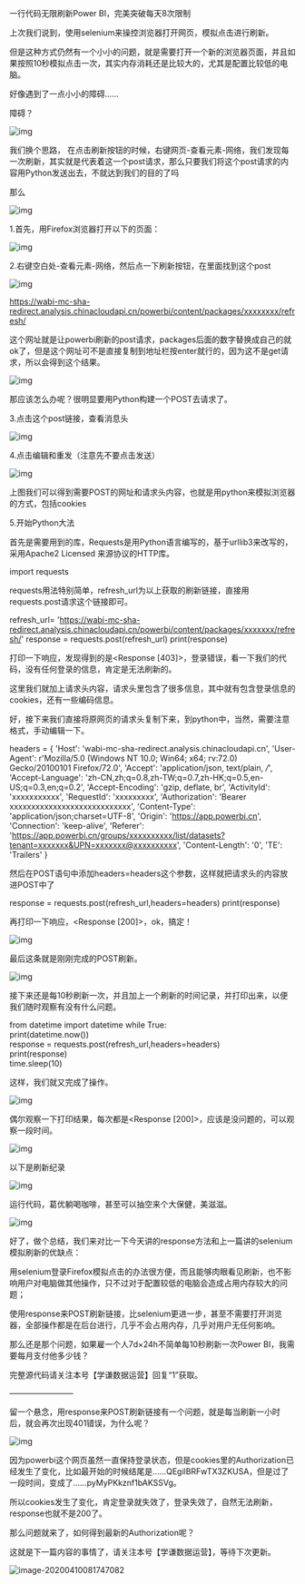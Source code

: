 一行代码无限刷新Power BI，完美突破每天8次限制



上次我们说到，使用selenium来操控浏览器打开网页，模拟点击进行刷新。

但是这种方式仍然有一个小小的问题，就是需要打开一个新的浏览器页面，并且如果按照10秒模拟点击一次，其实内存消耗还是比较大的，尤其是配置比较低的电脑。

好像遇到了一点小小的障碍……

障碍？

![img](https://mmbiz.qpic.cn/mmbiz_jpg/OyXiackVTfOgfUZfjnTP7I2MY4D4f0G78Vk1QEicCLX3Fias21ltfY0BB5Ng8PZWmaPhgN4iaTMK7wBmEaAgbFldNQ/640?wx_fmt=jpeg)



我们换个思路， 在点击刷新按钮的时候，右键网页-查看元素-网络，我们发现每一次刷新，其实就是代表着这一个post请求，那么只要我们将这个post请求的内容用Python发送出去，不就达到我们的目的了吗



那么

![img](https://mmbiz.qpic.cn/mmbiz_jpg/OyXiackVTfOgfUZfjnTP7I2MY4D4f0G78SPZTq20epkZbdvFYXyiaygYwbsjrFa0OTkbtDeO9Z9iaYCKAsn7xgbeg/640?wx_fmt=jpeg)

1.首先，用Firefox浏览器打开以下的页面：

![img](https://mmbiz.qpic.cn/mmbiz_png/OyXiackVTfOgfUZfjnTP7I2MY4D4f0G78yWu5ibgZhhOEaAgENlVdctDscpARS69TNMFjwIygibfF2E7rrBMMBbuw/640?wx_fmt=png)



2.右键空白处-查看元素-网络，然后点一下刷新按钮，在里面找到这个post

![img](https://mmbiz.qpic.cn/mmbiz_png/OyXiackVTfOgfUZfjnTP7I2MY4D4f0G78MzeKhYhRboxg7vAOY3GRdDnAvOIYGKr83a6c4c95Fta3Qbt2G5MDBQ/640?wx_fmt=png)

https://wabi-mc-sha-redirect.analysis.chinacloudapi.cn/powerbi/content/packages/xxxxxxxx/refresh/

这个网址就是让powerbi刷新的post请求，packages后面的数字替换成自己的就ok了，但是这个网址可不是直接复制到地址栏按enter就行的，因为这不是get请求，所以会得到这个结果。

![img](https://mmbiz.qpic.cn/mmbiz_png/OyXiackVTfOgfUZfjnTP7I2MY4D4f0G78NEmSscFNwHQAJcH0bya2Rx1JVx3X6EQw2UYMPM2seA9FqI9Vf2icwbw/640?wx_fmt=png)

那应该怎么办呢？很明显要用Python构建一个POST去请求了。



3.点击这个post链接，查看消息头

![img](https://mmbiz.qpic.cn/mmbiz_png/OyXiackVTfOgfUZfjnTP7I2MY4D4f0G78Ea4FLrcVDyjKPhV9ZicBJb42HwVYQiaa7420kDvBQ1ulaZvHCQkfScoA/640?wx_fmt=png)



4.点击编辑和重发（注意先不要点击发送）

![img](https://mmbiz.qpic.cn/mmbiz_png/OyXiackVTfOgfUZfjnTP7I2MY4D4f0G78DicdVYxbiaJBGrRicHyJUicLReYVPgCPTFGzfPvoHP1nRMoj3GuY7zrg0A/640?wx_fmt=png)

上图我们可以得到需要POST的网址和请求头内容，也就是用python来模拟浏览器的方式，包括cookies

5.开始Python大法

首先是需要用到的库，Requests是用Python语言编写的，基于urllib3来改写的，采用Apache2 Licensed 来源协议的HTTP库。



import requests

requests用法特别简单，refresh_url为以上获取的刷新链接，直接用requests.post请求这个链接即可。



refresh_url= 'https://wabi-mc-sha-redirect.analysis.chinacloudapi.cn/powerbi/content/packages/xxxxxxx/refresh/'
response = requests.post(refresh_url)
print(response)

打印一下响应，发现得到的是<Response [403]>，登录错误，看一下我们的代码，没有任何登录的信息，肯定是无法刷新的。

这里我们就加上请求头内容，请求头里包含了很多信息，其中就有包含登录信息的cookies，还有一些编码信息。

好，接下来我们直接将原网页的请求头复制下来，到python中，当然，需要注意格式，手动编辑一下。



headers = {
'Host': 'wabi-mc-sha-redirect.analysis.chinacloudapi.cn',
'User-Agent': r'Mozilla/5.0 (Windows NT 10.0; Win64; x64; rv:72.0) Gecko/20100101 Firefox/72.0',
'Accept': 'application/json, text/plain, */*',
'Accept-Language': 'zh-CN,zh;q=0.8,zh-TW;q=0.7,zh-HK;q=0.5,en-US;q=0.3,en;q=0.2',
'Accept-Encoding': 'gzip, deflate, br',
'ActivityId': 'xxxxxxxxxxx',
'RequestId': 'xxxxxxxxx',
'Authorization': 'Bearer xxxxxxxxxxxxxxxxxxxxxxxxxxxx',
'Content-Type': 'application/json;charset=UTF-8',
'Origin': 'https://app.powerbi.cn',
'Connection': 'keep-alive',
'Referer': 'https://app.powerbi.cn/groups/xxxxxxxxxx/list/datasets?tenant=xxxxxxx&UPN=xxxxxxx@xxxxxxxxxx',
'Content-Length': '0',
'TE': 'Trailers'
}

然后在POST语句中添加headers=headers这个参数，这样就把请求头的内容放进POST中了

response = requests.post(refresh_url,headers=headers)
print(response)

再打印一下响应，<Response [200]>，ok，搞定！



![img](https://mmbiz.qpic.cn/mmbiz_png/OyXiackVTfOgfUZfjnTP7I2MY4D4f0G78GjlMT0j2naK7icUtibeMf1LVibS0fdJneRKhrIE5wdbTzHibwoK3YQhSBA/640?wx_fmt=png)



最后这条就是刚刚完成的POST刷新。

![img](https://mmbiz.qpic.cn/mmbiz_jpg/OyXiackVTfOgfUZfjnTP7I2MY4D4f0G78a6MFX7KkxRFn0Vvune1BWXOjStjibFDO9u0HUp8U0klJ6wYd0d721oA/640?wx_fmt=jpeg)

接下来还是每10秒刷新一次，并且加上一个刷新的时间记录，并打印出来，以便我们随时观察有没有什么问题。



from datetime import datetime
while True:    
	print(datetime.now())      
	response = requests.post(refresh_url,headers=headers)    
	print(response)    
	time.sleep(10)

这样，我们就又完成了操作。

![img](https://mmbiz.qpic.cn/mmbiz_jpg/OyXiackVTfOgfUZfjnTP7I2MY4D4f0G78cevToftHmOoJPriamfBuGJiay4QQtngfdnpYYiajKPRaQaeWYxhchEYpg/640?wx_fmt=jpeg)





偶尔观察一下打印结果，每次都是<Response [200]>，应该是没问题的，可以观察一段时间。

![img](https://mmbiz.qpic.cn/mmbiz_png/OyXiackVTfOgfUZfjnTP7I2MY4D4f0G78klqGUtcia2jEqE8ywfKpzYO3I6DEQYQEbTye5lnyrujIOLGv71iapVLw/640?wx_fmt=png)



以下是刷新纪录

![img](https://mmbiz.qpic.cn/mmbiz_png/OyXiackVTfOgfUZfjnTP7I2MY4D4f0G786AwnBymZHlcricFrMYfjxQbvKIv6UpvWEfBamkRpA8MS2MboQGeXCSg/640?wx_fmt=png)

运行代码，葛优躺喝咖啡，甚至可以抽空来个大保健，美滋滋。

![img](https://mmbiz.qpic.cn/mmbiz_gif/OyXiackVTfOgfUZfjnTP7I2MY4D4f0G78t3M7lpbYGCM81Z4GORa6QoGvrroWjE8vqdVQictms7hwlibicG6DxicYQQ/640?wx_fmt=gif)





好了，做个总结，我们来对比一下今天讲的response方法和上一篇讲的selenium模拟刷新的优缺点：

用selenium登录Firefox模拟点击的办法很方便，而且能够肉眼看见刷新，也不影响用户对电脑做其他操作，只不过对于配置较低的电脑会造成占用内存较大的问题；

使用response来POST刷新链接，比selenium更进一步，甚至不需要打开浏览器，全部操作都是在后台进行，几乎不会占用内存，几乎对用户无任何影响。



那么还是那个问题，如果雇一个人7d×24h不简单每10秒刷新一次Power BI，我需要每月支付他多少钱？



完整源代码请关注本号【学谦数据运营】回复“1”获取。

————————

留一个悬念，用response来POST刷新链接有一个问题，就是每当刷新一小时后，就会再次出现401错误，为什么呢？



![img](https://mmbiz.qpic.cn/mmbiz_png/OyXiackVTfOgfUZfjnTP7I2MY4D4f0G78B9CDeYlbAib4s287zSOlvt57c4UhfL6EzcuNj6e54NZceicsYgLVBKUQ/640?wx_fmt=png)

因为powerbi这个网页虽然一直保持登录状态，但是cookies里的Authorization已经发生了变化，比如最开始的时候结尾是……QEgilBRFwTX3ZKUSA，但是过了一段时间，变成了……pyMyPKkznf1bAKSSVg。

所以cookies发生了变化，肯定登录就失效了，登录失效了，自然无法刷新，response也就不是200了。

那么问题就来了，如何得到最新的Authorization呢？



这就是下一篇内容的事情了，请关注本号【学谦数据运营】，等待下次更新。

![image-20200410081747082](https://tva1.sinaimg.cn/large/00831rSTly1gdocxfo2utj30rc0ogmyt.jpg)